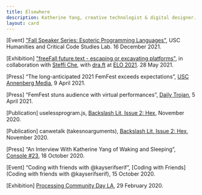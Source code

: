 ```yaml
---
title: Elsewhere
description: Katherine Yang, creative technologist & digital designer.
layout: card
---
```


[Event] ["Fall Speaker Series: Esoteric Programming Languages"](https://01780572652976273811.googlegroups.com/attach/882a8e313d283/Esolangtalk.jpeg?part=0.1&view=1&vt=ANaJVrE4Naiz9fUFEsFiQAk3IQtLVFoPP5gSOy8fvP_NFQPOjJ0LnJErsTYQo-zqpcm5WOEUR1MankFwh3ZkCzk-amn0cww-_t-9JdnfjekhpJrHwpCsjkE), USC Humanities and Critical Code Studies Lab. 16 December 2021.

[Exhibition] ["freeFall future.text - escaping or excavating platforms"](https://hasgeek.com/ajaibghar/freefall-future-text/), in collaboration with [Steffi Che](https://steffiche.com), with [dra.ft](https://dra-ft.site/) at [ELO 2021](https://eliterature.org/elo2021/). 28 May 2021.

[Press] “The long-anticipated 2021 FemFest exceeds expectations”, [USC Annenberg Media](https://www.uscannenbergmedia.com/2021/04/09/the-long-anticipated-2021-femfest-exceeds-expectations/), 9 April 2021.

[Press] “FemFest stuns audience with virtual performances”, [Daily Trojan](https://dailytrojan.com/2021/04/05/femfest-stuns-audience-with-virtual-performances/), 5 April 2021.

[Publication] uselessprogram.js, [Backslash Lit, Issue 2: Hex](https://backslashlit.com/issues/2/katherine-yang-uselessprogram), November 2020.

[Publication] canwetalk (takesnoarguments), [Backslash Lit, Issue 2: Hex](https://backslashlit.com/issues/2/katherine-yang-canwetalk), November 2020.

[Press] “An Interview With Katherine Yang of Waking and Sleeping”, [Console #23](https://console.substack.com/p/console-23), 18 October 2020.

[Event] “Coding with friends with @kayserifserif”, [Coding with Friends](Coding with friends with @kayserifserif), 15 October 2020.

[Exhibition] [Processing Community Day LA](https://www.instagram.com/p/B9H7Iodhygz/), 29 February 2020.
